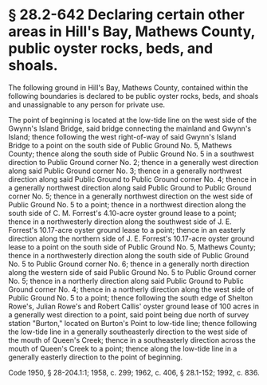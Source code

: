 # § 28.2-642 Declaring certain other areas in Hill's Bay, Mathews County, public oyster rocks, beds, and shoals.

<p>The following ground in Hill's Bay, Mathews County, contained within the following boundaries is declared to be public oyster rocks, beds, and shoals and unassignable to any person for private use.</p><p>The point of beginning is located at the low-tide line on the west side of the Gwynn's Island Bridge, said bridge connecting the mainland and Gwynn's Island; thence following the west right-of-way of said Gwynn's Island Bridge to a point on the south side of Public Ground No. 5, Mathews County; thence along the south side of Public Ground No. 5 in a southwest direction to Public Ground corner No. 2; thence in a generally west direction along said Public Ground corner No. 3; thence in a generally northwest direction along said Public Ground to Public Ground corner No. 4; thence in a generally northwest direction along said Public Ground to Public Ground corner No. 5; thence in a generally northwest direction on the west side of Public Ground No. 5 to a point; thence in a northwest direction along the south side of C. M. Forrest's 4.10-acre oyster ground lease to a point; thence in a northwesterly direction along the southwest side of J. E. Forrest's 10.17-acre oyster ground lease to a point; thence in an easterly direction along the northern side of J. E. Forrest's 10.17-acre oyster ground lease to a point on the south side of Public Ground No. 5, Mathews County; thence in a northwesterly direction along the south side of Public Ground No. 5 to Public Ground corner No. 6; thence in a generally north direction along the western side of said Public Ground No. 5 to Public Ground corner No. 5; thence in a northerly direction along said Public Ground to Public Ground corner No. 4; thence in a northerly direction along the west side of Public Ground No. 5 to a point; thence following the south edge of Shelton Rowe's, Julian Rowe's and Robert Callis' oyster ground lease of 100 acres in a generally west direction to a point, said point being due north of survey station "Burton," located on Burton's Point to low-tide line; thence following the low-tide line in a generally southeasterly direction to the west side of the mouth of Queen's Creek; thence in a southeasterly direction across the mouth of Queen's Creek to a point; thence along the low-tide line in a generally easterly direction to the point of beginning.</p><p>Code 1950, § 28-204.1:1; 1958, c. 299; 1962, c. 406, § 28.1-152; 1992, c. 836.</p>